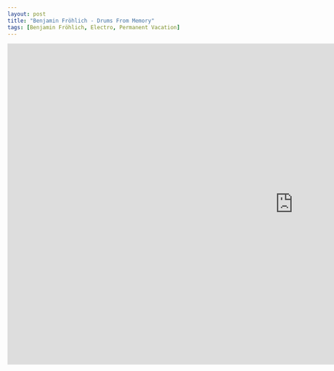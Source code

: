 ```yaml
---
layout: post
title: "Benjamin Fröhlich - Drums From Memory"
tags: [Benjamin Fröhlich, Electro, Permanent Vacation]
---
```


<div class="embed-responsive embed-responsive-16by9">
    <iframe width="1280" height="720" src="https://www.youtube.com/embed/nAE8S8hBjfk" frameborder="0" allow="autoplay; encrypted-media" allowfullscreen></iframe>
</div>
